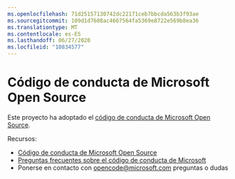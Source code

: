 ```yaml
---
ms.openlocfilehash: 71d25157130742dc22171ceb7bbcda563b3f93ae
ms.sourcegitcommit: 109d1d7608ac4667564fa5369e8722e569b8ea36
ms.translationtype: MT
ms.contentlocale: es-ES
ms.lasthandoff: 06/27/2020
ms.locfileid: "10834577"
---
```

# Código de conducta de Microsoft Open Source

Este proyecto ha adoptado el [código de conducta de Microsoft Open Source](https://opensource.microsoft.com/codeofconduct/).

Recursos:

- [Código de conducta de Microsoft Open Source](https://opensource.microsoft.com/codeofconduct/)
- [Preguntas frecuentes sobre el código de conducta de Microsoft](https://opensource.microsoft.com/codeofconduct/faq/)
- Ponerse en contacto con [opencode@microsoft.com](mailto:opencode@microsoft.com) preguntas o dudas
